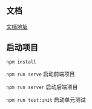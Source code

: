 ## 文档

[文档地址](https://jinboma.github.io/page/jest.html)

## 启动项目

`npm install`

`npm run serve` 启动前端项目

`npm run server` 启动后端项目

`npm run test:unit` 启动单元测试